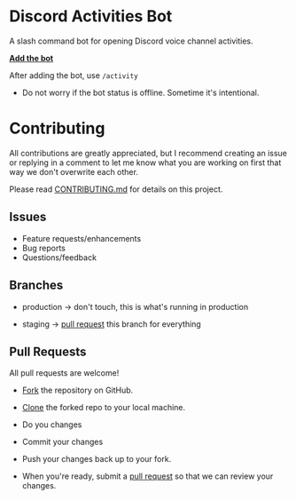 # Discord Activities Bot

A slash command bot for opening Discord voice channel activities.

**[Add the bot](https://discord.com/api/oauth2/authorize?client_id=893159124701941802&permissions=1&scope=bot%20applications.commands)**

After adding the bot, use `/activity`

- Do not worry if the bot status is offline. Sometime it's intentional.

# Contributing

All contributions are greatly appreciated, but I recommend creating an issue or replying in a comment to let me know what you are working on first that way we don't overwrite each other.

Please read [CONTRIBUTING.md](CONTRIBUTING.md) for details on this project.

## Issues

- Feature requests/enhancements
- Bug reports
- Questions/feedback

## Branches

- production -> don't touch, this is what's running in production

- staging -> [pull request][pr] this branch for everything

## Pull Requests

All pull requests are welcome!

- [Fork][fork] the repository on GitHub.

- [Clone][cloning] the forked repo to your local machine.

- Do you changes

- Commit your changes

- Push your changes back up to your fork.

- When you're ready, submit a [pull request][pr] so that we can review your changes.

[fork]: https://help.github.com/en/articles/fork-a-repo
[cloning]: https://help.github.com/en/articles/cloning-a-repository
[pr]: https://help.github.com/en/articles/about-pull-requests
